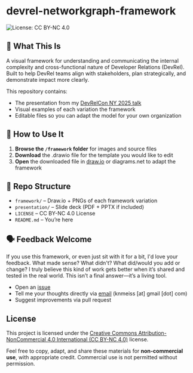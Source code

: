 # devrel-networkgraph-framework
![License: CC BY-NC 4.0](https://img.shields.io/badge/License-CC%20BY--NC%204.0-lightgrey.svg)

## 🧠 What This Is
A visual framework for understanding and communicating the internal complexity and cross-functional nature of Developer Relations (DevRel). Built to help DevRel teams align with stakeholders, plan strategically, and demonstrate impact more clearly.

This repository contains:

- The presentation from my [DevRelCon NY 2025 talk](https://docs.google.com/presentation/d/1t3M_Qy__lAfB3vsM5rnt0dKi1Z4W-kHPBpjSgqdc53Q/edit?usp=sharing)
- Visual examples of each variation the framework
- Editable files so you can adapt the model for your own organization

## 🚀 How to Use It

1. **Browse the `/framework` folder** for images and source files
2. **Download** the .drawio file for the template you would like to edit
3. **Open** the downloaded file in [draw.io](https://draw.io) or diagrams.net to adapt the framework

## 📂 Repo Structure

- `framework/` – Draw.io + PNGs of each framework variation  
- `presentation/` – Slide deck (PDF + PPTX if included)  
- `LICENSE` – CC BY-NC 4.0 License  
- `README.md` – You’re here

## 🗣 Feedback Welcome

If you use this framework, or even just sit with it for a bit, I'd love your feedback.
What made sense? What didn't? What did/would you add or change? 
I truly believe this kind of work gets better when it’s shared and tested in the real world. This isn’t a final answer—it’s a living tool.

- Open an [issue](https://github.com/knmeiss/devrel-framework/issues)
- Tell me your thoughts directly via [email](mailto:knmeiss@gmail.com) (knmeiss [at] gmail [dot] com)
- Suggest improvements via pull request

## License

This project is licensed under the [Creative Commons Attribution-NonCommercial 4.0 International (CC BY-NC 4.0)](https://creativecommons.org/licenses/by-nc/4.0/) license.

Feel free to copy, adapt, and share these materials for **non-commercial use**, with appropriate credit. Commercial use is not permitted without permission.
